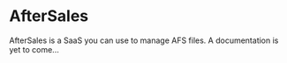 # AfterSales

AfterSales is a SaaS you can use to manage AFS files.
A documentation is yet to come...

